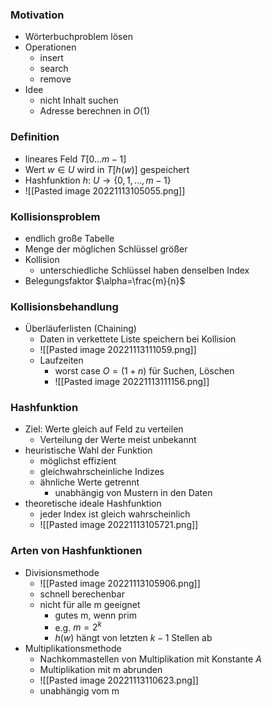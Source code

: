 ### Motivation
+ Wörterbuchproblem lösen
+ Operationen
	+ insert
	+ search
	+ remove
+ Idee
	+ nicht Inhalt suchen
	+ Adresse berechnen in $O(1)$

### Definition
+ lineares Feld $T[0...m-1]$
+ Wert $w∈U$ wird in $T[h(w)]$ gespeichert
+ Hashfunktion $h:$ $U→\{0,1,...,m-1\}$
+ ![[Pasted image 20221113105055.png]]

### Kollisionsproblem
+ endlich große Tabelle
+ Menge der möglichen Schlüssel größer
+ Kollision
	+ unterschiedliche Schlüssel haben denselben Index
+ Belegungsfaktor $\alpha=\frac{m}{n}$

### Kollisionsbehandlung
+ Überläuferlisten (Chaining)
	+ Daten in verkettete Liste speichern bei Kollision
	+ ![[Pasted image 20221113111059.png]]
	+ Laufzeiten
		+ worst case $O=(1+n)$ für Suchen, Löschen
		+ ![[Pasted image 20221113111156.png]]

### Hashfunktion
+ Ziel: Werte gleich auf Feld zu verteilen
	+ Verteilung der Werte meist unbekannt
+ heuristische Wahl der Funktion
	+ möglichst effizient
	+ gleichwahrscheinliche Indizes
	+ ähnliche Werte getrennt
		+ unabhängig von Mustern in den Daten
+ theoretische ideale Hashfunktion
	+ jeder Index ist gleich wahrscheinlich
	+ ![[Pasted image 20221113105721.png]]

### Arten von Hashfunktionen
+ Divisionsmethode
	+ ![[Pasted image 20221113105906.png]]
	+ schnell berechenbar
	+ nicht für alle m geeignet
		+ gutes m, wenn prim
		+ e.g. $m=2^k$
		+ $h(w)$ hängt von letzten $k-1$ Stellen ab
+ Multiplikationsmethode
	+ Nachkommastellen von Multiplikation mit Konstante $A$
	+ Multiplikation mit m abrunden
	+ ![[Pasted image 20221113110623.png]]
	+ unabhängig vom m